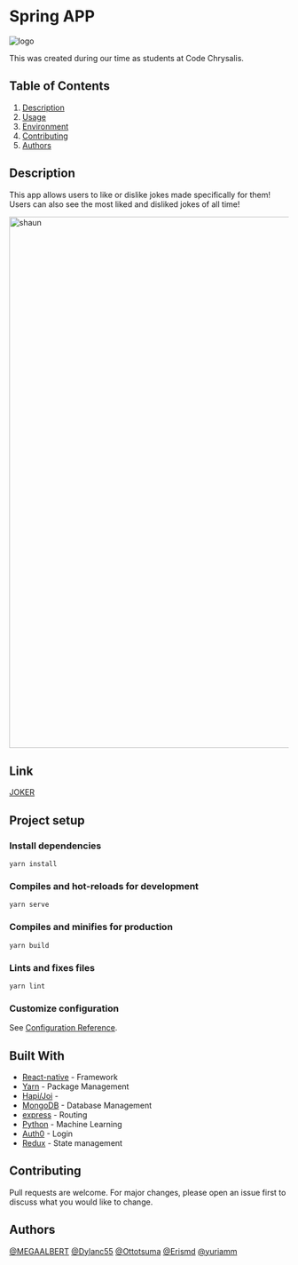 # Spring APP
![logo](src/img/tabe.png)

This was created during our time as students at Code Chrysalis.

## Table of Contents

1.  [Description](#description)
1.  [Usage](#usage)
1.  [Environment](#environment)
1.  [Contributing](#contributing)
1.  [Authors](#authors)

## Description
This app allows users to like or dislike jokes made specifically for them!
Users can also see the most liked and disliked jokes of all time!

<img width="957" alt="shaun" src="src/img/app.png">


## Link
[JOKER](https://cc13-rakutenapi-staging.herokuapp.com/)


## Project setup

### Install dependencies
```
yarn install
```

### Compiles and hot-reloads for development
```
yarn serve
```

### Compiles and minifies for production
```
yarn build
```

### Lints and fixes files
```
yarn lint
```

### Customize configuration
See [Configuration Reference](https://cli.vuejs.org/config/).

## Built With

- [React-native](http://www.https://vuejs.org/) - Framework
- [Yarn](https://yarnpkg.com/) - Package Management
- [Hapi/Joi](https://www.npmjs.com/package/@hapi/joi) - 
- [MongoDB](https://www.mongodb.com/) - Database Management
- [express](https://expressjs.com/) - Routing
- [Python](https://www.python.org/) - Machine Learning
- [Auth0](https://auth0.com/) - Login
- [Redux](https://redux.js.org/) - State management

## Contributing

Pull requests are welcome. For major changes, please open an issue first to discuss what you would like to change.

## Authors
[@MEGAALBERT](https://github.com/MEGAALBERT) [@Dylanc55](https://github.com/Dylanc55) [@Ottotsuma](https://github.com/ottotsuma) [@Erismd](https://github.com/Erismd) [@yuriamm](https://github.com/yuriamm)
